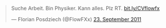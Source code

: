 <html><body><blockquote class="twitter-tweet" lang="de"><p>Suche Arbeit. Bin Physiker. Kann alles. Plz RT. <a href="http://t.co/SaYLdCst" title="http://bit.ly/CVflowfx">bit.ly/CVflowfx</a></p>— Florian Posdziech (@FlowFXx) <a href="https://twitter.com/FlowFXx/status/117235531968036865">23. September 2011</a></blockquote>

<script async src="//platform.twitter.com/widgets.js" charset="utf-8"></script></body></html>